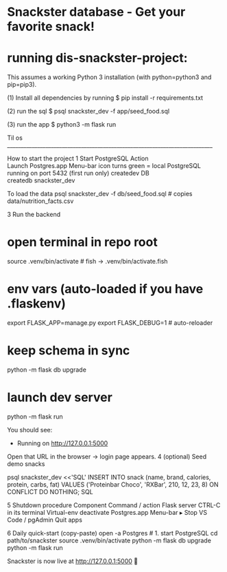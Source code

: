 # Snackster database - Get your favorite snack!

# running dis-snackster-project:

This assumes a working Python 3 installation (with python=python3 and pip=pip3).

(1) Install all dependencies by running
$ pip install -r requirements.txt

(2)
run the sql 
$ psql snackster_dev -f app/seed_food.sql

(3)
run the app
$ python3 -m flask run






Til os ___________________________________________________________________________

How to start the project
1 Start PostgreSQL
Action	
Launch Postgres.app	Menu-bar icon turns green = local PostgreSQL running on port 5432
(first run only) createdev DB	
    createdb snackster_dev


To load the data
psql snackster_dev -f db/seed_food.sql      # copies data/nutrition_facts.csv



3 Run the backend

# open terminal in repo root
source .venv/bin/activate          # fish → .venv/bin/activate.fish

# env vars (auto-loaded if you have .flaskenv)
export FLASK_APP=manage.py
export FLASK_DEBUG=1               # auto-reloader

# keep schema in sync
python -m flask db upgrade

# launch dev server
python -m flask run

You should see:

* Running on http://127.0.0.1:5000

Open that URL in the browser → login page appears.
4 (optional) Seed demo snacks

psql snackster_dev <<'SQL'
INSERT INTO snack (name, brand, calories, protein, carbs, fat)
VALUES ('Proteinbar Choco', 'RXBar', 210, 12, 23, 8)
ON CONFLICT DO NOTHING;
SQL

5 Shutdown procedure
Component	Command / action
Flask server	CTRL-C in its terminal
Virtual-env	deactivate
Postgres.app	Menu-bar ▸ Stop
VS Code / pgAdmin	Quit apps



6 Daily quick-start (copy-paste)
open -a Postgres        # 1. start PostgreSQL
cd path/to/snackster
source .venv/bin/activate
python -m flask db upgrade
python -m flask run

Snackster is now live at http://127.0.0.1:5000 🚀